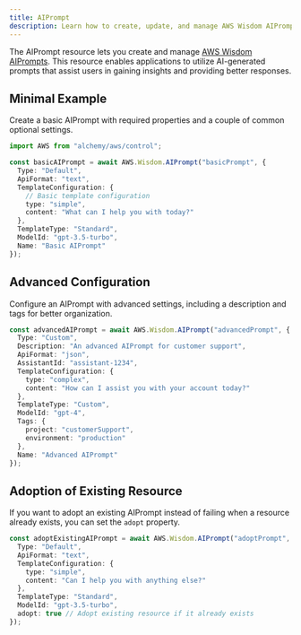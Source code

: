 ```yaml
---
title: AIPrompt
description: Learn how to create, update, and manage AWS Wisdom AIPrompts using Alchemy Cloud Control.
---
```



The AIPrompt resource lets you create and manage [AWS Wisdom AIPrompts](https://docs.aws.amazon.com/wisdom/latest/userguide/). This resource enables applications to utilize AI-generated prompts that assist users in gaining insights and providing better responses.

## Minimal Example

Create a basic AIPrompt with required properties and a couple of common optional settings.

```ts
import AWS from "alchemy/aws/control";

const basicAIPrompt = await AWS.Wisdom.AIPrompt("basicPrompt", {
  Type: "Default",
  ApiFormat: "text",
  TemplateConfiguration: {
    // Basic template configuration
    type: "simple",
    content: "What can I help you with today?"
  },
  TemplateType: "Standard",
  ModelId: "gpt-3.5-turbo",
  Name: "Basic AIPrompt"
});
```

## Advanced Configuration

Configure an AIPrompt with advanced settings, including a description and tags for better organization.

```ts
const advancedAIPrompt = await AWS.Wisdom.AIPrompt("advancedPrompt", {
  Type: "Custom",
  Description: "An advanced AIPrompt for customer support",
  ApiFormat: "json",
  AssistantId: "assistant-1234",
  TemplateConfiguration: {
    type: "complex",
    content: "How can I assist you with your account today?"
  },
  TemplateType: "Custom",
  ModelId: "gpt-4",
  Tags: {
    project: "customerSupport",
    environment: "production"
  },
  Name: "Advanced AIPrompt"
});
```

## Adoption of Existing Resource

If you want to adopt an existing AIPrompt instead of failing when a resource already exists, you can set the `adopt` property.

```ts
const adoptExistingAIPrompt = await AWS.Wisdom.AIPrompt("adoptPrompt", {
  Type: "Default",
  ApiFormat: "text",
  TemplateConfiguration: {
    type: "simple",
    content: "Can I help you with anything else?"
  },
  TemplateType: "Standard",
  ModelId: "gpt-3.5-turbo",
  adopt: true // Adopt existing resource if it already exists
});
```
